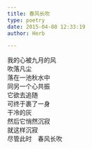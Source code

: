 ```yaml
---  
title: 春风长吹  
type: poetry  
date: 2015-04-08 12:33:19  
author: Herb  

---  
```

我的心被九月的风  
吹落凡尘  
落在一池秋水中  
同另一个心共振  
它欲去追随  
可终于裹了一身  
干冷的灰  
然后它悄然沉寂  
就这样沉寂  
尽管此时　春风长吹